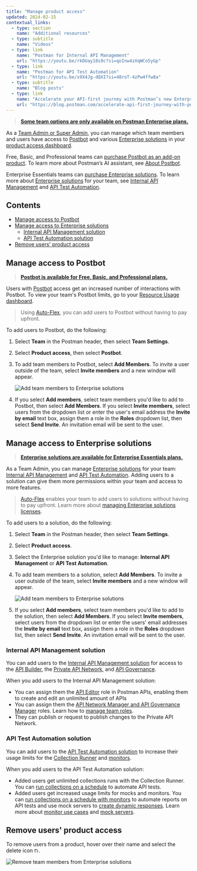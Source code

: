```yaml
---
title: "Manage product access"
updated: 2024-02-15
contextual_links:
  - type: section
    name: "Additional resources"
  - type: subtitle
    name: "Videos"
  - type: link
    name: "Postman for Internal API Management"
    url: "https://youtu.be/rkDUay18s9c?si=qoInw4zXqWCo5yGp"
  - type: link
    name: "Postman for API Test Automation"
    url: "https://youtu.be/x9X4Jg-dQXI?si=48roT-4zPw4ffw8a"
  - type: subtitle
    name: "Blog posts"
  - type: link
    name: "Accelerate your API-first journey with Postman’s new Enterprise solutions"
    url: "https://blog.postman.com/accelerate-api-first-journey-with-postman-enterprise-solutions/"
---
```


> **[Some team options are only available on Postman Enterprise plans.](https://www.postman.com/pricing)**

As a [Team Admin or Super Admin](/docs/collaborating-in-postman/roles-and-permissions/#team-roles), you can manage which team members and users have access to [Postbot](/docs/getting-started/basics/about-postbot/) and various [Enterprise solutions](https://www.postman.com/pricing/#enterprise-solutions) in your [product access dashboard](https://go.postman.co/settings/team/products-access).

Free, Basic, and Professional teams can [purchase Postbot as an add-on product](/docs/billing/billing/#purchasing-add-on-products). To learn more about Postman’s AI assistant, see [About Postbot](/docs/getting-started/basics/about-postbot/).

Enterprise Essentials teams can [purchase Enterprise solutions](/docs/billing/billing/#manage-enterprise-solutions-licenses). To learn more about [Enterprise solutions](https://www.postman.com/pricing/#enterprise-solutions) for your team, see [Internal API Management](#internal-api-management-solution) and [API Test Automation](#api-test-automation-solution).

## Contents

* [Manage access to Postbot](#manage-access-to-postbot)
* [Manage access to Enterprise solutions](#manage-access-to-enterprise-solutions)
    * [Internal API Management solution](#internal-api-management-solution)
    * [API Test Automation solution](#api-test-automation-solution)
* [Remove users' product access](#remove-users-product-access)

## Manage access to Postbot

> **[Postbot is available for Free, Basic, and Professional plans.](https://www.postman.com/pricing)**

Users with [Postbot](/docs/getting-started/basics/about-postbot/) access get an increased number of interactions with Postbot. To view your team's Postbot limits, go to your [Resource Usage dashboard](https://go.postman.co/billing/add-ons/overview).

> Using [Auto-Flex](/docs/billing/billing/#using-auto-flex), you can add users to Postbot without having to pay upfront.

To add users to Postbot, do the following:

1. Select **Team** in the Postman header, then select **Team Settings**.
1. Select **Product access**, then select **Postbot**.
1. To add team members to Postbot, select **Add Members**. To invite a user outside of the team, select **Invite members** and a new window will appear.

    <img alt="Add team members to Enterprise solutions" src="https://assets.postman.com/postman-docs/v10/product-access-postbot-v10-23.jpg"/>

1. If you select **Add members**, select team members you'd like to add to Postbot, then select **Add Members**. If you select **Invite members**, select users from the dropdown list or enter the user's email address the **Invite by email** text box, assign them a role in the **Roles** dropdown list, then select **Send Invite**. An invitation email will be sent to the user.

## Manage access to Enterprise solutions

> **[Enterprise solutions are available for Enterprise Essentials plans.](https://www.postman.com/pricing)**

As a Team Admin, you can manage [Enterprise solutions](https://www.postman.com/pricing/#enterprise-solutions) for your team: [Internal API Management](#internal-api-management-solution) and [API Test Automation](#api-test-automation-solution). Adding users to a solution can give them more permissions within your team and access to more features.

> [Auto-Flex](/docs/billing/billing/#using-auto-flex) enables your team to add users to solutions without having to pay upfront. Learn more about [managing Enterprise solutions licenses](/docs/billing/billing/#manage-enterprise-solutions-licenses).

To add users to a solution, do the following:

1. Select **Team** in the Postman header, then select **Team Settings**.
1. Select **Product access**.
1. Select the Enterprise solution you'd like to manage: **Internal API Management** or **API Test Automation**.
1. To add team members to a solution, select **Add Members**. To invite a user outside of the team, select **Invite members** and a new window will appear.

    <img alt="Add team members to Enterprise solutions" src="https://assets.postman.com/postman-docs/v10/enterprise-solutions-add-members-v10-23-1.jpg"/>

1. If you select **Add members**, select team members you'd like to add to the solution, then select **Add Members**. If you select **Invite members**, select users from the dropdown list or enter the users' email addresses the **Invite by email** text box, assign them a role in the **Roles** dropdown list, then select **Send Invite**. An invitation email will be sent to the user.

### Internal API Management solution

You can add users to the [Internal API Management solution](https://www.postman.com/solutions/internal-api-management/) for access to the [API Builder](/docs/designing-and-developing-your-api/the-api-workflow/), the [Private API Network](/docs/collaborating-in-postman/private-api-network/adding-private-network/), and [API Governance](https://learning.postman.com/docs/api-governance/api-governance-overview/).

When you add users to the Internal API Management solution:

* You can assign them the [API Editor](/docs/collaborating-in-postman/roles-and-permissions/#api-roles) role in Postman APIs, enabling them to create and edit an unlimited amount of APIs
* You can assign them the [API Network Manager and API Governance Manager](/docs/collaborating-in-postman/roles-and-permissions/#team-roles) roles. Learn how to [manage team roles](/docs/administration/managing-your-team/manage-team-members/#manage-team-roles).
* They can publish or request to publish changes to the Private API Network.

### API Test Automation solution

You can add users to the [API Test Automation solution](https://www.postman.com/solutions/api-test-automation/) to increase their usage limits for the [Collection Runner](/docs/collections/running-collections/intro-to-collection-runs/) and [monitors](/docs/monitoring-your-api/intro-monitors/).

When you add users to the API Test Automation solution:

* Added users get unlimited collections runs with the Collection Runner. You can [run collections on a schedule](/docs/collections/running-collections/scheduling-collection-runs/) to automate API tests.
* Added users get increased usage limits for mocks and monitors. You can [run collections on a schedule with monitors](/docs/collections/running-collections/scheduling-collection-runs-monitors/) to automate reports on API tests and use mock servers to [create dynamic responses](/docs/designing-and-developing-your-api/mocking-data/creating-dynamic-responses/). Learn more about [monitor use cases](/docs/monitoring-your-api/intro-monitors/#monitor-use-cases) and [mock servers](/docs/designing-and-developing-your-api/mocking-data/mock-an-api/).

## Remove users' product access

To remove users from a product, hover over their name and select the delete icon <img alt="Delete icon" src="https://assets.postman.com/postman-docs/icon-delete-v9.jpg#icon" width="12px">.

<img alt="Remove team members from Enterprise solutions" src="https://assets.postman.com/postman-docs/v10/enterprise-solutions-remove-members-v10-23.jpg"/>
